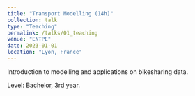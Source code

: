 ```yaml
---
title: "Transport Modelling (14h)"
collection: talk
type: "Teaching"
permalink: /talks/01_teaching
venue: "ENTPE"
date: 2023-01-01
location: "Lyon, France"
---
```


Introduction to modelling and applications on bikesharing data.

Level: Bachelor, 3rd year.

